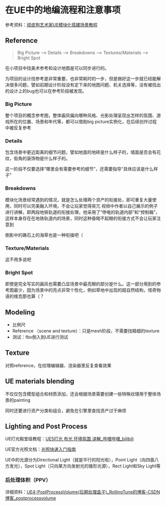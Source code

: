 # 在UE中的地编流程和注意事项

参考资料：[顽皮狗艺术家UE模块化搭建场景教程](https://www.bilibili.com/video/BV1H24y1Z7WM/?p=2&vd_source=81f507780c5f3724647df2b527363b64)

## Reference

> Big Picture --> Details --> Breakdowns --> Textures/Materials --> Bright Spot

在小项目中找美术参考和设计地图是可以同步进行的。

为项目的设计找参考是非常重要，也非常耗时的一步，但是做好这一步就已经能解决很多问题，譬如前期设计阶段没有定下来的地图问题、机关选择等，没有被找出的设计上的bug也可以在参考阶段被发现。

### Big Picture

整个项目的概念参考图，整体画风偏向哪种风格、光影处理呈现出怎样的氛围、游戏所在的位置、场景和年代等，都可以借助big picture实例化，在后续创作过程中被反复参考

### Details

包含场景中更近距离的细节问题，譬如地面的地砖是什么样子的，墙面是否会有花纹，街角的装饰物是什么样子的。

这一阶段不仅要选择“哪里会有需要参考的细节”，还需要指导“具体应该是什么样子”

### Breakdowns

模块化场景经常遇到的情况，就是怎么处理两个资产的衔接处，即可重复大量使用，同时可以完美融入环境，不会让玩家觉得突兀
视频中作者以自己展示的例子进行讲解，即两段地铁轨道的衔接处理，他采用了“停电的轨道内部”和“控制箱”，这样本身存在在地铁轨道内的场景，同时这种昏暗不起眼的衔接方式不会让玩家注意到

倒影中的礁石上的海草也是一种衔接吧（

### Texture/Materials

这不用多说吧

### Bright Spot

即使是完全写实的画风也需要凸显场景中最亮眼的部分是什么。这一部分用到的参考图最少，因为场景中的亮点非常个性化，例如草地中出现的超自然结构，怪奇物语的维克那也算（？

## Modeling

- 比例尺
-  Reference （scene and texture）：只是mesh阶段，不需要找精细的texture
- 测试：fbx倒入到UE进行测试

## Texture

对照reference，在纹理编辑器、渲染器里反复查看效果

## UE materials blending

不仅仅包含模型组合和材质添加，还会根据场景需要创建一些特殊纹理用于整体场景的painting

同时还要进行资产分类和组合，避免在引擎里查找资产过于麻烦

## Lighting and Post Process

UE打光殿堂级教程：[UE5打光  布光  环境氛围  讲解_哔哩哔哩_bilibili](https://www.bilibili.com/video/BV1ef4y1o7Ru/?spm_id_from=333.337.top_right_bar_window_custom_collection.content.click)

UE官方光照文档：[光照快速入门指南](https://docs.unrealengine.com/4.27/zh-CN/BuildingWorlds/LightingAndShadows/QuickStart/)

UE中的光源分为Directional Light（就是平行的阳光啦），Point Light（向四面八方发光），Spot Light（只向某方向发射光的锥形光源），Rect Light和Sky Light等

### 后处理体积（PPV）

详细资料：[UE4-PostProcessVolume(后期处理盒子)_RollingTune的博客-CSDN博客_postprocessvolume](https://blog.csdn.net/qq_33500238/article/details/90344193)